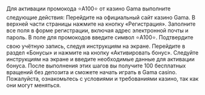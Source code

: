 Для активации промокода ⭐️A100⭐️ от казино Gama выполните следующие действия:
Перейдите на официальный сайт казино Gama.
В верхней части страницы нажмите на кнопку «Регистрация».
Заполните все поля в форме регистрации, включая адрес электронной почты и пароль.
В поле для промокодов введите символ ⭐️A100⭐️.
Подтвердите свою учётную запись, следуя инструкциям на экране.
Перейдите в раздел «Бонусы» и нажмите на кнопку «Активировать бонус».
Следуйте инструкциям на экране и введите необходимые данные для активации бонуса.
После выполнения этих шагов вы получите 100 бесплатных вращений без депозита и сможете начать играть в Gama casino.
Пожалуйста, ознакомьтесь с условиями и требованиями казино, так как они могут меняться.
